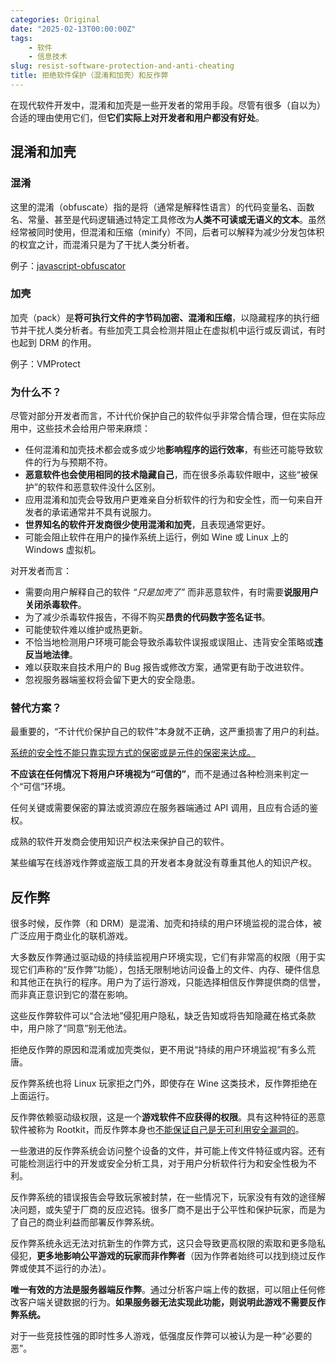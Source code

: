 ```yaml
---
categories: Original
date: "2025-02-13T00:00:00Z"
tags:
    - 软件
    - 信息技术
slug: resist-software-protection-and-anti-cheating
title: 拒绝软件保护（混淆和加壳）和反作弊
---
```


在现代软件开发中，混淆和加壳是一些开发者的常用手段。尽管有很多（自以为）合适的理由使用它们，但**它们实际上对开发者和用户都没有好处**。

## 混淆和加壳

### 混淆

这里的混淆（obfuscate）指的是将（通常是解释性语言）的代码变量名、函数名、常量、甚至是代码逻辑通过特定工具修改为**人类不可读或无语义的文本**。虽然经常被同时使用，但混淆和压缩（minify）不同，后者可以解释为减少分发包体积的权宜之计，而混淆只是为了干扰人类分析者。

例子：[javascript-obfuscator](https://github.com/javascript-obfuscator/javascript-obfuscator)

### 加壳

加壳（pack）是**将可执行文件的字节码加密、混淆和压缩**，以隐藏程序的执行细节并干扰人类分析者。有些加壳工具会检测并阻止在虚拟机中运行或反调试，有时也起到 DRM 的作用。

例子：VMProtect

### 为什么不？

尽管对部分开发者而言，不计代价保护自己的软件似乎非常合情合理，但在实际应用中，这些技术会给用户带来麻烦：

- 任何混淆和加壳技术都会或多或少地**影响程序的运行效率**，有些还可能导致软件的行为与预期不符。
- **恶意软件也会使用相同的技术隐藏自己**，而在很多杀毒软件眼中，这些“被保护”的软件和恶意软件没什么区别。
- 应用混淆和加壳会导致用户更难亲自分析软件的行为和安全性，而一句来自开发者的承诺通常并不具有说服力。
- **世界知名的软件开发商很少使用混淆和加壳**，且表现通常更好。
- 可能会阻止软件在用户的操作系统上运行，例如 Wine 或 Linux 上的 Windows 虚拟机。

对开发者而言：

- 需要向用户解释自己的软件 _“只是加壳了”_ 而非恶意软件，有时需要**说服用户关闭杀毒软件**。
- 为了减少杀毒软件报告，不得不购买**昂贵的代码数字签名证书**。
- 可能使软件难以维护或热更新。
- 不恰当地检测用户环境可能会导致杀毒软件误报或误阻止、违背安全策略或**违反当地法律**。
- 难以获取来自技术用户的 Bug 报告或修改方案，通常更有助于改进软件。
- 忽视服务器端鉴权将会留下更大的安全隐患。

### 替代方案？

最重要的，“不计代价保护自己的软件”本身就不正确，这严重损害了用户的利益。

[系统的安全性不能只靠实现方式的保密或是元件的保密来达成。](https://zh.wikipedia.org/wiki/%E9%9A%B1%E6%99%A6%E5%BC%8F%E5%AE%89%E5%85%A8)

**不应该在任何情况下将用户环境视为“可信的”**，而不是通过各种检测来判定一个“可信”环境。

任何关键或需要保密的算法或资源应在服务器端通过 API 调用，且应有合适的鉴权。

成熟的软件开发商会使用知识产权法来保护自己的软件。

某些编写在线游戏作弊或盗版工具的开发者本身就没有尊重其他人的知识产权。

## 反作弊

很多时候，反作弊（和 DRM）是混淆、加壳和持续的用户环境监视的混合体，被广泛应用于商业化的联机游戏。

大多数反作弊通过驱动级的持续监视用户环境实现，它们有非常高的权限（用于实现它们声称的“反作弊”功能），包括无限制地访问设备上的文件、内存、硬件信息和其他正在执行的程序。用户为了运行游戏，只能选择相信反作弊提供商的信誉，而非真正意识到它的潜在影响。

这些反作弊软件可以“合法地”侵犯用户隐私，缺乏告知或将告知隐藏在格式条款中，用户除了“同意”别无他法。

拒绝反作弊的原因和混淆或加壳类似，更不用说“持续的用户环境监视”有多么荒唐。

反作弊系统也将 Linux 玩家拒之门外，即使存在 Wine 这类技术，反作弊拒绝在上面运行。

反作弊依赖驱动级权限，这是一个**游戏软件不应获得的权限**。具有这种特征的恶意软件被称为 Rootkit，而反作弊本身也[不能保证自己是无可利用安全漏洞的](https://nvd.nist.gov/vuln/detail/CVE-2020-36603)。

一些激进的反作弊系统会访问整个设备的文件，并可能上传文件特征或内容。还有可能检测运行中的开发或安全分析工具，对于用户分析软件行为和安全性极为不利。

反作弊系统的错误报告会导致玩家被封禁，在一些情况下，玩家没有有效的途径解决问题，或失望于厂商的反应迟钝。很多厂商不是出于公平性和保护玩家，而是为了自己的商业利益而部署反作弊系统。

反作弊系统永远无法对抗新生的作弊方式，这只会导致更高权限的索取和更多隐私侵犯，**更多地影响公平游戏的玩家而非作弊者**（因为作弊者始终可以找到绕过反作弊或使其不运行的办法）。

**唯一有效的方法是服务器端反作弊**。通过分析客户端上传的数据，可以阻止任何修改客户端关键数据的行为。**如果服务器无法实现此功能，则说明此游戏不需要反作弊系统。**

对于一些竞技性强的即时性多人游戏，低强度反作弊可以被认为是一种“必要的恶”。

